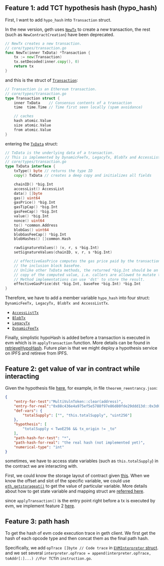 ## Feature 1: add TCT hypothesis hash (hypo_hash)
First, I want to add `hypo_hash` into `Transaction` struct.

In the new version, geth uses [`NewTx`](core/types/transaction.go#L62) to create a new transaction, the rest (such as `NewContractCreation`) have been deprecated.
```go
// NewTx creates a new transaction.
// core/types/transaction.go
func NewTx(inner TxData) *Transaction {
	tx := new(Transaction)
	tx.setDecoded(inner.copy(), 0)
	return tx
}
```
and this is the struct of [`Transaction`](core/types/transaction.go#L51):
```go
// Transaction is an Ethereum transaction.
// core/types/transaction.go
type Transaction struct {
	inner TxData    // Consensus contents of a transaction
	time  time.Time // Time first seen locally (spam avoidance)

	// caches
	hash atomic.Value
	size atomic.Value
	from atomic.Value
}
```
entering the [`TxData`](core/types/transaction.go#L71) struct:
```go
// TxData is the underlying data of a transaction.
// This is implemented by DynamicFeeTx, LegacyTx, BlobTx and AccessListTx.
// core/types/transaction.go
type TxData interface {
	txType() byte // returns the type ID
	copy() TxData // creates a deep copy and initializes all fields

	chainID() *big.Int
	accessList() AccessList
	data() []byte
	gas() uint64
	gasPrice() *big.Int
	gasTipCap() *big.Int
	gasFeeCap() *big.Int
	value() *big.Int
	nonce() uint64
	to() *common.Address
	blobGas() uint64
	blobGasFeeCap() *big.Int
	blobHashes() []common.Hash

	rawSignatureValues() (v, r, s *big.Int)
	setSignatureValues(chainID, v, r, s *big.Int)

	// effectiveGasPrice computes the gas price paid by the transaction, given
	// the inclusion block baseFee.
	// Unlike other TxData methods, the returned *big.Int should be an independent
	// copy of the computed value, i.e. callers are allowed to mutate the result.
	// Method implementations can use 'dst' to store the result.
	effectiveGasPrice(dst *big.Int, baseFee *big.Int) *big.Int
}
```

Therefore, we have to add a member variable `hypo_hash` into four struct: `DynamicFeeTx, LegacyTx, BlobTx and AccessListTx`.
- [`AccessListTx`](core/types/tx_access_list.go#L48)
- [`BlobTx`](core/types/tx_blob.go#L32)
- [`LegacyTx`](core/types/tx_legacy.go#L27)
- [`DynamicFeeTx`](core/types/tx_dynamic_fee.go#L28)

Finally, simplistic hypoHash is added before a transaction is executed in evm which is in `applyTransaction` function. More details can be found in [retrieveHypoHash](core/state_processor.go#L354). Future plan is that we might deploy a hypothesis service on IPFS and retireve from IPFS.

## Feature 2: get value of var in contract while interacting
Given the hypothesis file [here](https://github.com/TCT-web3/demo/tree/aug2023/web-demo/uploads), for example, in file `theorem_reentrancy.json`:
```json
{
	"entry-for-test":"MultiVulnToken::clear(address)",
	"entry-for-real":"0x88c436e4a975ef5e5788f97e86d80fde29ddd13d::0x3d0a4061",
	"def-vars": {
		"totalSupply": ["", "this.totalSupply", "uint256"]
	},
	"hypothesis": [
		"totalSupply < TwoE256 && tx_origin != _to"
	],
	"path-hash-for-test": "*",
	"path-hash-for-real": "the real hash (not implemented yet)",
	"numerical-type": "int"
}
```
sometimes, we have to access state variables (such as `this.totalSupply`) in the contract we are interacting with.

First, we could know the storage layout of contract given [this](https://docs.soliditylang.org/en/latest/internals/layout_in_storage.html). When we know the offset and slot of the specific variable, we could use [`eth_getstorageat()`](https://ethereum.org/en/developers/docs/apis/json-rpc/#eth_getstorageat) to get the value of particular variable. More details about how to get state variable and mapping struct are [referred here](https://medium.com/@dariusdev/how-to-read-ethereum-contract-storage-44252c8af925).

since `applyTransaction()` is the entry point right before a tx is executed by evm, we implement feature 2 [here](core/state_processor.go#L114).

## Feature 3: path hash
To get the hash of evm code execution trace in geth client. We first get the hash of each opcode type and then concat them as the final path hash.

Specifically, we add `opTrace []byte // Code trace` in [`EVMInterpreter` struct](core/vm/interpreter.go#L43). and we set several `interpreter.opTrace = append(interpreter.opTrace, toAddr[:]...) //For TCT`in `instruction.go`.